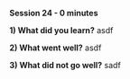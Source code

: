 **Session 24 - 0 minutes**

**1) What did you learn?**
asdf

**2) What went well?**
asdf

**3) What did not go well?**
sadf

